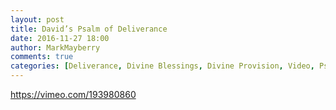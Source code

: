 ```yaml
---
layout: post
title: David’s Psalm of Deliverance
date: 2016-11-27 18:00
author: MarkMayberry
comments: true
categories: [Deliverance, Divine Blessings, Divine Provision, Video, Psalms]
---
```

https://vimeo.com/193980860
